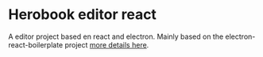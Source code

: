 # Herobook editor react

A editor project based en react and electron. Mainly based on the electron-react-boilerplate project [more details here](google.fr).
